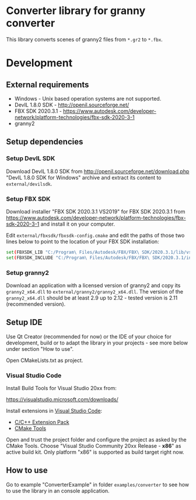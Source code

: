 # Converter library for granny converter
This library converts scenes of granny2 files from `*.gr2` to `*.fbx`.

# Development

## External requirements
- Windows - Unix based operation systems are not supported.
- DevIL 1.8.0 SDK - http://openil.sourceforge.net/
- FBX SDK 2020.3.1 - https://www.autodesk.com/developer-network/platform-technologies/fbx-sdk-2020-3-1
- granny2

## Setup dependencies

### Setup DevIL SDK
Download DevIL 1.8.0 SDK from http://openil.sourceforge.net/download.php "DevIL 1.8.0 SDK for Windows" archive and extract its content to `external/devilsdk`.

### Setup FBX SDK
Download installer "FBX SDK 2020.3.1 VS2019" for FBX SDK 2020.3.1 from https://www.autodesk.com/developer-network/platform-technologies/fbx-sdk-2020-3-1 and install it on your computer.

Edit `external/fbxsdk/fbxsdk-config.cmake` and edit the paths of those two lines below to point to the location of your FBX SDK installation:
```bash
set(FBXSDK_LIB "C:/Program\ Files/Autodesk/FBX/FBX\ SDK/2020.3.1/lib/vs2019/x86")
set(FBXSDK_INCLUDE "C:/Program\ Files/Autodesk/FBX/FBX\ SDK/2020.3.1/include")
```

### Setup granny2
Download an application with a licensed version of granny2 and copy its `granny2_x64.dll` to `external/granny2/granny2_x64.dll`. The version of the `granny2_x64.dll` should be at least 2.9 up to 2.12 - tested version is 2.11 (recommended version).

## Setup IDE
Use Qt Creator (recommended for now) or the IDE of your choice for development, build or to adapt the library in your projects - see more below under section "How to use".

Open CMakeLists.txt as project.

### Visual Studio Code
Install Build Tools for Visual Studio 20xx from:

https://visualstudio.microsoft.com/downloads/

Install extensions in [Visual Studio Code](https://code.visualstudio.com/):
- [C/C++ Extension Pack](https://marketplace.visualstudio.com/items?itemName=ms-vscode.cpptools-extension-pack)
- [CMake Tools](https://marketplace.visualstudio.com/items?itemName=ms-vscode.cmake-tools)

Open and trust the project folder and configure the project as asked by the CMake Tools. Choose "Visual Studio Community 20xx Release - **x86**" as active build kit. Only platform "x86" is supported as build target right now.

## How to use
Go to example "ConverterExample" in folder `examples/converter` to see how to use the library in an console application.
